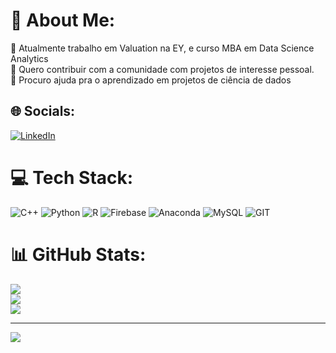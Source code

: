 # 💫 About Me:
🔭 Atualmente trabalho em Valuation na EY, e curso MBA em Data Science Analytics<br>👯 Quero contribuir com a comunidade com projetos de interesse pessoal.<br>🤝 Procuro ajuda pra o aprendizado em projetos de ciência de dados<br>


## 🌐 Socials:
[![LinkedIn](https://img.shields.io/badge/LinkedIn-%230077B5.svg?logo=linkedin&logoColor=white)](https://linkedin.com/in/https://www.linkedin.com/in/robert-trajano/) 

# 💻 Tech Stack:
![C++](https://img.shields.io/badge/c++-%2300599C.svg?style=plastic&logo=c%2B%2B&logoColor=white) ![Python](https://img.shields.io/badge/python-3670A0?style=plastic&logo=python&logoColor=ffdd54) ![R](https://img.shields.io/badge/r-%23276DC3.svg?style=plastic&logo=r&logoColor=white) ![Firebase](https://img.shields.io/badge/firebase-%23039BE5.svg?style=plastic&logo=firebase) ![Anaconda](https://img.shields.io/badge/Anaconda-%2344A833.svg?style=plastic&logo=anaconda&logoColor=white) ![MySQL](https://img.shields.io/badge/mysql-%2300f.svg?style=plastic&logo=mysql&logoColor=white) ![GIT](https://img.shields.io/badge/Git-fc6d26?style=plastic&logo=git&logoColor=white)
# 📊 GitHub Stats:
![](https://github-readme-stats.vercel.app/api?username=Robert-Trajano&theme=merko&hide_border=false&include_all_commits=true&count_private=false)<br/>
![](https://github-readme-streak-stats.herokuapp.com/?user=Robert-Trajano&theme=merko&hide_border=false)<br/>
![](https://github-readme-stats.vercel.app/api/top-langs/?username=Robert-Trajano&theme=merko&hide_border=false&include_all_commits=true&count_private=false&layout=compact)

---
[![](https://visitcount.itsvg.in/api?id=Robert-Trajano&icon=0&color=0)](https://visitcount.itsvg.in)

<!-- Proudly created with GPRM ( https://gprm.itsvg.in ) -->